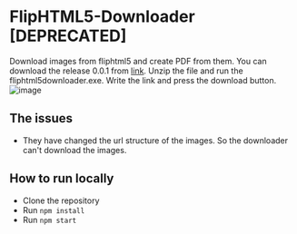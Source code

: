 # FlipHTML5-Downloader [DEPRECATED]
Download images from fliphtml5 and create PDF from them.
You can download the release 0.0.1 from [link](https://github.com/KoStard/FlipHTML5-Downloader/releases/download/0.0.1/fliphtml5downloader-win32-x64.rar).
Unzip the file and run the fliphtml5downloader.exe.
Write the link and press the download button.
![image](https://user-images.githubusercontent.com/30292877/44948024-5b172080-ae27-11e8-8d97-60098056bf66.png)

## The issues
- They have changed the url structure of the images. So the downloader can't download the images.

## How to run locally
- Clone the repository
- Run `npm install`
- Run `npm start`
